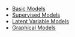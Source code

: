   * [Basic Models](http://pmtk3.googlecode.com/svn/trunk/docs/modelLists/basicList.html)
  * [Supervised Models](http://pmtk3.googlecode.com/svn/trunk/docs/modelLists/supervisedList.html)
  * [Latent Variable Models](http://pmtk3.googlecode.com/svn/trunk/docs/modelLists/latentList.html)
  * [Graphical Models](http://pmtk3.googlecode.com/svn/trunk/docs/modelLists/graphicalList.html)